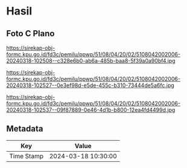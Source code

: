 # Hasil

## Foto C Plano

https://sirekap-obj-formc.kpu.go.id/fd3c/pemilu/ppwp/51/08/04/20/02/5108042002006-20240318-102508--c328e6b0-ab6a-485b-baa8-5f39a0a90bf4.jpg

https://sirekap-obj-formc.kpu.go.id/fd3c/pemilu/ppwp/51/08/04/20/02/5108042002006-20240318-102527--0e3ef98d-e5de-455c-b310-73444de5a6fc.jpg

https://sirekap-obj-formc.kpu.go.id/fd3c/pemilu/ppwp/51/08/04/20/02/5108042002006-20240318-102537--09f87889-0e46-4d1b-b800-12ea4fd4499d.jpg


## Metadata

| Key        | Value               |
| ---------- | ------------------- |
| Time Stamp | 2024-03-18 10:30:00 |




